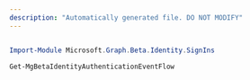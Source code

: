 ```yaml
---
description: "Automatically generated file. DO NOT MODIFY"
---
```


```powershell

Import-Module Microsoft.Graph.Beta.Identity.SignIns

Get-MgBetaIdentityAuthenticationEventFlow

```